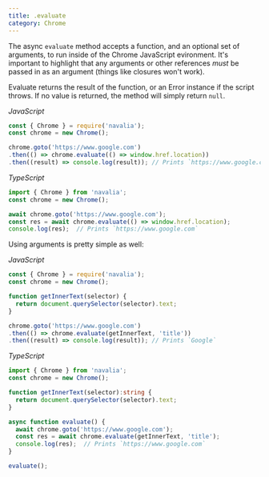 ```yaml
---
title: .evaluate
category: Chrome
---
```


The async `evaluate` method accepts a function, and an optional set of arguments, to run inside of the Chrome JavaScript evironment. It's important to highlight that any arguments or other references _must_ be passed in as an argument (things like closures won't work).

Evaluate returns the result of the function, or an Error instance if the script throws. If no value is returned, the method will simply return `null`.

*JavaScript*
```js
const { Chrome } = require('navalia');
const chrome = new Chrome();

chrome.goto('https://www.google.com')
.then(() => chrome.evaluate(() => window.href.location))
.then((result) => console.log(result)); // Prints `https://www.google.com`
```

*TypeScript*
```ts
import { Chrome } from 'navalia';
const chrome = new Chrome();

await chrome.goto('https://www.google.com');
const res = await chrome.evaluate(() => window.href.location);
console.log(res);  // Prints `https://www.google.com`
```

Using arguments is pretty simple as well:

*JavaScript*
```js
const { Chrome } = require('navalia');
const chrome = new Chrome();

function getInnerText(selector) {
  return document.querySelector(selector).text;
}

chrome.goto('https://www.google.com')
.then(() => chrome.evaluate(getInnerText, 'title'))
.then((result) => console.log(result)); // Prints `Google`
```

*TypeScript*
```ts
import { Chrome } from 'navalia';
const chrome = new Chrome();

function getInnerText(selector):string {
  return document.querySelector(selector).text;
}

async function evaluate() {
  await chrome.goto('https://www.google.com');
  const res = await chrome.evaluate(getInnerText, 'title');
  console.log(res);  // Prints `https://www.google.com`
}

evaluate();
```
